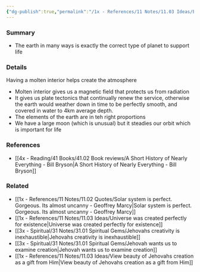 ```yaml
---
{"dg-publish":true,"permalink":"/1x - References/11 Notes/11.03 Ideas/Earth is the exact right kind of planet for life/","title":"Earth is the exact right kind of planet for life","created":"2023-08-29T17:40:37.954+03:00","updated":"2024-02-14T20:18:33.149+03:00"}
---
```



### Summary
- The earth in many ways is exactly the correct type of planet to support life

### Details
Having a molten interior helps create the atmosphere
- Molten interior gives us a magnetic field that protects us from radiation
- It gives us plate tectonics that continually renew the service, otherwise the earth would weather down in time to be perfectly smooth, and covered in water to 4km average depth.
- The elements of the earth are in teh right proportions
- We have a large moon (which is unusual) but it steadies our orbit which is important for life
### References
- [[4x - Reading/41 Books/41.02 Book reviews/A Short History of Nearly Everything - Bill Bryson\|A Short History of Nearly Everything - Bill Bryson]]

### Related
- [[1x - References/11 Notes/11.02 Quotes/Solar system is perfect. Gorgeous. Its almost uncanny - Geoffrey Marcy\|Solar system is perfect. Gorgeous. Its almost uncanny - Geoffrey Marcy]]
- [[1x - References/11 Notes/11.03 Ideas/Universe was created perfectly for existence\|Universe was created perfectly for existence]]
- [[3x - Spiritual/31 Notes/31.01 Spiritual Gems/Jehovahs creativity is inexhaustible\|Jehovahs creativity is inexhaustible]]
- [[3x - Spiritual/31 Notes/31.01 Spiritual Gems/Jehovah wants us to examine creation\|Jehovah wants us to examine creation]]
- [[1x - References/11 Notes/11.03 Ideas/View beauty of Jehovahs creation as a gift from Him\|View beauty of Jehovahs creation as a gift from Him]]